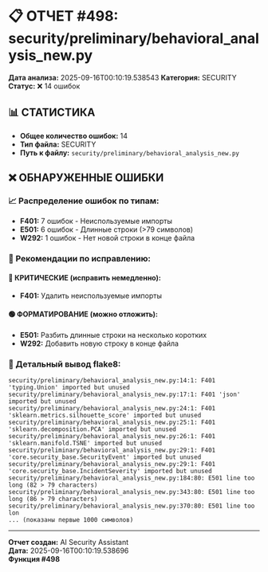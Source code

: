 # 📋 ОТЧЕТ #498: security/preliminary/behavioral_analysis_new.py

**Дата анализа:** 2025-09-16T00:10:19.538543
**Категория:** SECURITY
**Статус:** ❌ 14 ошибок

## 📊 СТАТИСТИКА

- **Общее количество ошибок:** 14
- **Тип файла:** SECURITY
- **Путь к файлу:** `security/preliminary/behavioral_analysis_new.py`

## ❌ ОБНАРУЖЕННЫЕ ОШИБКИ

### 📈 Распределение ошибок по типам:

- **F401:** 7 ошибок - Неиспользуемые импорты
- **E501:** 6 ошибок - Длинные строки (>79 символов)
- **W292:** 1 ошибок - Нет новой строки в конце файла

### 🎯 Рекомендации по исправлению:

#### 🔴 КРИТИЧЕСКИЕ (исправить немедленно):
- **F401:** Удалить неиспользуемые импорты

#### 🟢 ФОРМАТИРОВАНИЕ (можно отложить):
- **E501:** Разбить длинные строки на несколько коротких
- **W292:** Добавить новую строку в конце файла

### 📝 Детальный вывод flake8:

```
security/preliminary/behavioral_analysis_new.py:14:1: F401 'typing.Union' imported but unused
security/preliminary/behavioral_analysis_new.py:17:1: F401 'json' imported but unused
security/preliminary/behavioral_analysis_new.py:24:1: F401 'sklearn.metrics.silhouette_score' imported but unused
security/preliminary/behavioral_analysis_new.py:25:1: F401 'sklearn.decomposition.PCA' imported but unused
security/preliminary/behavioral_analysis_new.py:26:1: F401 'sklearn.manifold.TSNE' imported but unused
security/preliminary/behavioral_analysis_new.py:29:1: F401 'core.security_base.SecurityEvent' imported but unused
security/preliminary/behavioral_analysis_new.py:29:1: F401 'core.security_base.IncidentSeverity' imported but unused
security/preliminary/behavioral_analysis_new.py:184:80: E501 line too long (82 > 79 characters)
security/preliminary/behavioral_analysis_new.py:343:80: E501 line too long (86 > 79 characters)
security/preliminary/behavioral_analysis_new.py:370:80: E501 line too lon
... (показаны первые 1000 символов)
```

---
**Отчет создан:** AI Security Assistant  
**Дата:** 2025-09-16T00:10:19.538696  
**Функция #498**
